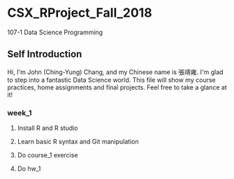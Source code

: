 CSX_RProject_Fall_2018
=============================

107-1 Data Science Programming

Self Introduction
-----------------------------

Hi, I'm John (Ching-Yung) Chang, and my Chinese name is 張靖雍. I'm glad to step into a fantastic 
Data Science world. This file will show my course practices, home assignments and final projects. 
Feel free to take a glance at it!

### week_1

  1. Install R and R studio
  
  2. Learn basic R syntax and Git manipulation

  3. Do course_1 exercise

  4. Do hw_1
  
